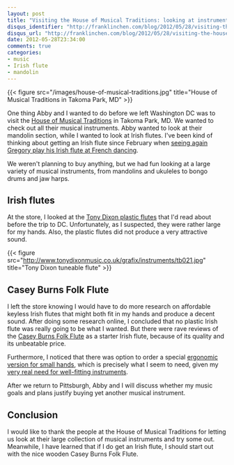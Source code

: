 ```yaml
---
layout: post
title: "Visiting the House of Musical Traditions: looking at instruments including Irish flutes"
disqus_identifier: "http://franklinchen.com/blog/2012/05/28/visiting-the-house-of-musical-traditions-looking-at-instruments-including-irish-flutes/"
disqus_url: "http://franklinchen.com/blog/2012/05/28/visiting-the-house-of-musical-traditions-looking-at-instruments-including-irish-flutes/"
date: 2012-05-28T23:34:00
comments: true
categories: 
- music
- Irish flute
- mandolin
---
```

{{< figure src="/images/house-of-musical-traditions.jpg" title="House of Musical Traditions in Takoma Park, MD" >}}

One thing Abby and I wanted to do before we left Washington DC was to visit the [House of Musical Traditions](http://www.hmtrad.com/) in Takoma Park, MD. We wanted to check out all their musical instruments. Abby wanted to look at their mandolin section, while I wanted to look at Irish flutes. I've been kind of thinking about getting an Irish flute since February when [seeing again Gregory play his Irish flute at French dancing](/blog/2012/02/20/enjoying-more-french-dancing-in-pittsburgh/).

We weren't planning to buy anything, but we had fun looking at a large variety of musical instruments, from mandolins and ukuleles to bongo drums and jaw harps.

## Irish flutes

At the store, I looked at the [Tony Dixon plastic flutes](http://www.hmtrad.com/catalog/winds/dixon.html) that I'd read about before the trip to DC. Unfortunately, as I suspected, they were rather large for my hands. Also, the plastic flutes did not produce a very attractive sound.

{{< figure src="http://www.tonydixonmusic.co.uk/grafix/instruments/tb021.jpg" title="Tony Dixon tuneable flute" >}}

## Casey Burns Folk Flute

I left the store knowing I would have to do more research on affordable keyless Irish flutes that might both fit in my hands and produce a decent sound. After doing some research online, I concluded that no plastic Irish flute was really going to be what I wanted. But there were rave reviews of the [Casey Burns Folk Flute](http://www.caseyburnsflutes.com/ff.php) as a starter Irish flute, because of its quality and its unbeatable price.

Furthermore, I noticed that there was option to order a special [ergonomic version for small hands](http://www.caseyburnsflutes.com/ergo.php), which is precisely what I seem to need, given my [very real need for well-fitting instruments](/blog/2012/05/18/got-my-new-and-more-ergonomic-flute/).

After we return to Pittsburgh, Abby and I will discuss whether my music goals and plans justify buying yet another musical instrument.

## Conclusion

I would like to thank the people at the House of Musical Traditions for letting us look at their large collection of musical instruments and try some out. Meanwhile, I have learned that if I do get an Irish flute, I should start out with the nice wooden Casey Burns Folk Flute.
